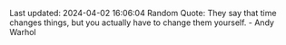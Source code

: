 Last updated: 2024-04-02 16:06:04
Random Quote: They say that time changes things, but you actually have to change them yourself. - Andy Warhol